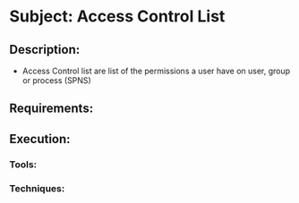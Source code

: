 
# Subject: Access Control List

## Description:

- Access Control list are list of the permissions a user have on user, group or process (SPNS)

## Requirements:


## Execution:

### Tools:


### Techniques:
